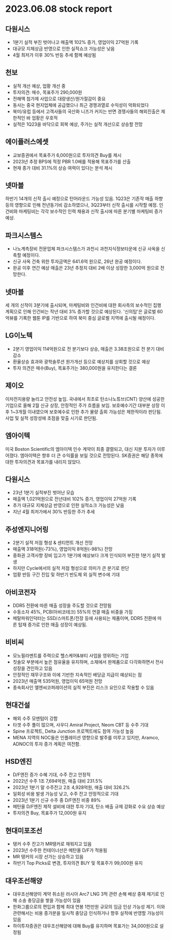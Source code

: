 # 2023.06.08 stock report
## 다원시스
- 1분기 실적 부진 벗어나고 매출액 102% 증가, 영업이익 27억원 기록
- 대규모 지체상금 반영으로 인한 실적쇼크 가능성은 낮음
- 4월 최저가 이후 30% 반등 추세 함께 예상됨
## 천보
- 실적 개선 예상, 업황 개선 중
- 투자의견: 매수, 목표주가 290,000원
- 전해액 첨가제 사업으로 대량생산/원가절감이 중요
- 동사는 중국 현지업체에 공급했으나 최근 경쟁과열로 수익성이 악화되었다
- 북미/유럽 등에서 고객사들의 국산화 니즈가 커지는 반면 경쟁사들의 해외진출은 제한적인 바 업황은 우호적
- 실적은 1Q23을 바닥으로 회복 예상, 주가는 실적 개선으로 상승할 전망
## 에이플러스에셋
- 교보증권에서 목표주가 6,000원으로 투자의견 Buy를 제시
- 2023년 추정 BPS에 적정 PBR 1.0배를 적용해 목표주가를 산출
- 현재 종가 대비 31.1%의 상승 여력이 있다는 분석 제시
## 넷마블
하반기 14개의 신작 출시 예정으로 턴어라운드 가능성 있음. 1Q23은 기존작 매출 하향 등의 영향으로 인해 전년동기비 감소하였으나, 3Q23부터 신작 출시를 시작할 예정. 인건비와 마케팅비는 각각 보수적인 인력 채용과 신작 출시에 따른 분기별 마케팅비 증가 예상.
## 파크시스템스
- 나노계측장비 전문업체 파크시스템스가 과천시 과천지식정보타운에 신규 사옥을 신축할 예정이다.
- 신규 사옥 건축 위한 투자금액은 641.6억 원으로, 26년 완공 예정이다.
- 완공 이후 연간 예상 매출은 23년 추정치 대비 2배 이상 성장한 3,000억 원으로 전망한다.
## 넷마블
세 개의 신작이 3분기에 출시되며, 마케팅비와 인건비에 대한 회사측의 보수적인 집행 계획으로 인해 인건비는 작년 대비 3% 증가할 것으로 예상된다. '신의탑'은 글로벌 60억뷰를 기록한 웹툰 IP를 기반으로 하여 북미 중심 글로벌 지역에 출시될 예정이다.
## LG이노텍
- 2분기 영업이익 114억원으로 전 분기보다 상승, 매출은 3.38조원으로 전 분기 대비 감소
- 환율상승 효과와 광학솔루션 원가개선 등으로 예상치를 상회할 것으로 예상
- 투자 의견은 매수(Buy), 목표주가는 380,000원을 유지한다는 결론
## 제이오
이차전지용량 늘리고 안전성 높임. 국내에서 최초로 탄소나노튜브(CNT) 양산에 성공한 기업으로 올해 2월 신규 상장, 안정적인 주가 흐름을 보임. 보호예수기간 대부분 상장 이후 1~3개월 이내였으며 보호예수로 인한 추가 물량 출회 가능성은 제한적이라 판단됨. 사업 및 실적 성장성에 초점을 맞출 시기로 판단됨.
## 엠아이텍
미국 Boston Scientific의 엠아이텍 인수 계약이 최종 결렬되고, 대신 지분 투자가 이루어졌다. 엠아이텍은 향후 더 큰 수익률을 보일 것으로 전망된다. SK증권은 해당 종목에 대한 투자의견과 목표가를 내리지 않았다.
## 다원시스
- 23년 1분기 실적부진 벗어난 모습
- 매출액 1,021억원으로 전년대비 102% 증가, 영업이익 27억원 기록
- 추가 대규모 지체상금 반영으로 인한 실적쇼크 가능성은 낮음
- 지난 4월 최저가에서 30% 반등한 주가 추세
## 주성엔지니어링
- 2분기 실적 저점 형성 & 센티먼트 개선 전망
- 매출액 318억원(-73%), 영업이익 8억원(-98%) 전망
- 중화권 고객사향 장비 입고가 1분기에 예상보다 크게 인식되어 부진한 1분기 실적 발생
- 하지만 Cycle에서의 실적 저점 형성으로 의미가 큰 분기로 판단
- 업황 반등 구간 진입 및 하반기 반도체 외 실적 변수에 기대
## 아비코전자
- DDR5 전환에 따른 매출 성장을 주도할 것으로 전망됨
- 수동소자 45%, PCB(아비코테크) 55%의 연결 매출 비중을 가짐
- 메탈파워인덕터는 SSD/스마트폰/전장 등에 사용되는 제품이며, DDR5 전환에 따른 탑재 증가로 인한 매출 성장이 예상됨.
## 비비씨
- 모노필라멘트를 주력으로 헬스케어&뷰티 사업을 영위하는 기업
- 칫솔모 부분에서 높은 점유율을 유지하며, 소재에서 완제품으로 다각화하면서 전사 성장을 견인하고 있음
- 안정적인 재무구조와 이에 기반한 지속적인 배당금 지급이 예상되는 점
- 2023년 매출액 535억원, 영업이익 65억원 전망
- 종속회사인 엘엔씨코퍼레이션의 실적 부진은 리스크 요인으로 작용할 수 있음
## 현대건설
- 해외 수주 모멘텀이 강함
- 타겟 수주 풀이 많으며, 사우디 Amiral Project, Neom CBT 등 수주 기대
- Spine 프로젝트, Delta Junction 프로젝트에도 참여 가능성 높음
- MENA 지역의 NOC들은 인플레이션 영향으로 발주를 미루고 있지만, Aramco, ADNOC의 투자 증가 계획은 여전함.
## HSD엔진
- D/F엔진 증가 수혜 기대, 수주 잔고 안정적
- 2022년 수주 1조 7,694억원, 매출 대비 231.5%
- 2023년 1분기 말 수주잔고 2조 4,928억원, 매출 대비 326.2%
- 일회성 비용 발생 가능성 낮고, 수주 잔고 안정적으로 기대
- 2023년 1분기 신규 수주 중 D/F엔진 비중 89%
- 메탄올 D/F엔진 제작 설비에 대한 투자 기대, 탄소 배출 규제 강화로 수요 상승 예상
- 투자의견 Buy, 목표주가 12,000원 유지
## 현대미포조선
- 탱커 수주 잔고가 MR탱커로 채워지고 있음
- 2023년 수주한 컨테이너선은 메탄올 D/F가 적용됨
- MR 탱커의 시장 선가는 상승하고 있음
- 하반기 Top Picks로 변경, 투자의견 BUY 및 목표주가 99,000원 유지
## 대우조선해양
- 대우조선해양이 계약 취소된 러시아 Arc7 LNG 3척 관련 손해 배상 중재 제기로 인해 소송 충당금을 쌓을 가능성이 있음
- 한화그룹으로의 편입과 함께 최대 연봉 1천만원 규모의 임금 인상 가능성 제기. 이와 관련해서는 비용 증가분을 일시적 충당금 인식하거나 향후 실적에 반영할 가능성이 있음
- 하이투자증권은 대우조선해양에 대해 Buy를 유지하며 목표가는 34,000원으로 설정됨